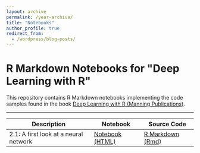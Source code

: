 ```yaml
---
layout: archive
permalink: /year-archive/
title: "Notebooks"
author_profile: true
redirect_from:
  - /wordpress/blog-posts/
---
```


# R Markdown Notebooks for "Deep Learning with R"

This repository contains R Markdown notebooks implementing the code samples found in the book [Deep Learning with R (Manning Publications)](https://www.manning.com/books/deep-learning-with-r). 

***


| Description | Notebook | Source Code
| ------------- | ------------- | ------------- |
| 2.1: A first look at a neural network | [Notebook (HTML)](https://https://alexis-stevenson.github.io/_posts/demand_version2020.nb.html) | [R Markdown (Rmd)](https://https://alexis-stevenson.github.io/_posts/demand_version2020.Rmd)  |
